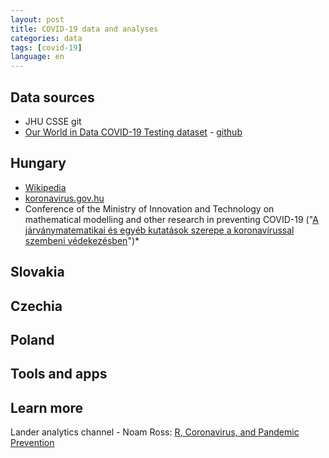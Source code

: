 ```yaml
---
layout: post
title: COVID-19 data and analyses
categories: data
tags: [covid-19]
language: en
---
```



## Data sources
 - JHU CSSE git
 - [Our World in Data COVID-19 Testing dataset](https://ourworldindata.org/covid-testing)
 		- [github](https://github.com/owid/covid-19-data/tree/master/public/data/testing)

## Hungary
 - [Wikipedia](https://en.wikipedia.org/wiki/2020_coronavirus_pandemic_in_Hungary)
 - [koronavirus.gov.hu](https://koronavirus.gov.hu/)
 - Conference of the Ministry of Innovation and Technology on mathematical modelling and other research in preventing COVID-19 ("[A járványmatematikai és egyéb kutatások szerepe a koronavírussal szembeni védekezésben](https://youtu.be/q7vnYyzm00g)")*


## Slovakia

## Czechia

## Poland

## Tools and apps

## Learn more

Lander analytics channel - Noam Ross: [R, Coronavirus, and Pandemic Prevention](https://youtu.be/5UXbfs5xIq0)


<!--- this is going to be a new post 
## 
 --->
